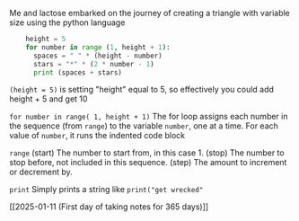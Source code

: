 Me and lactose embarked on the journey of creating a triangle with variable size using the python language

```python
	height = 5
	for number in range (1, height + 1):
	  spaces = " " * (height - number)
	  stars = "*" * (2 * number - 1)
	  print (spaces + stars)
```

`(height = 5)` is setting "height" equal to 5, so effectively you could add height + 5 and get 10

`for number in range( 1, height + 1)` The for loop assigns each number in the sequence (from `range`) to the variable `number`, one at a time. For each value of `number`, it runs the indented code block

`range` (start) The number to start from, in this case 1. (stop) The number to stop before, not included in this sequence. (step) The amount to increment or decrement by.

`print` Simply prints a string like `print("get wrecked"`

[[2025-01-11 (First day of taking notes for 365 days)]]




